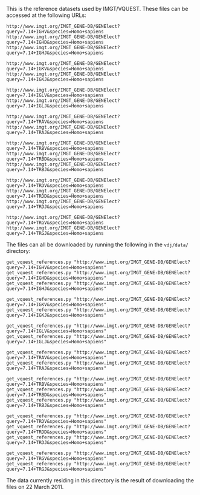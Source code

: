 This is the reference datasets used by IMGT/VQUEST.  These files can be accessed at the following URLs:

    http://www.imgt.org/IMGT_GENE-DB/GENElect?query=7.14+IGHV&species=Homo+sapiens
    http://www.imgt.org/IMGT_GENE-DB/GENElect?query=7.14+IGHD&species=Homo+sapiens
    http://www.imgt.org/IMGT_GENE-DB/GENElect?query=7.14+IGHJ&species=Homo+sapiens
    
    http://www.imgt.org/IMGT_GENE-DB/GENElect?query=7.14+IGKV&species=Homo+sapiens
    http://www.imgt.org/IMGT_GENE-DB/GENElect?query=7.14+IGKJ&species=Homo+sapiens
    
    http://www.imgt.org/IMGT_GENE-DB/GENElect?query=7.14+IGLV&species=Homo+sapiens
    http://www.imgt.org/IMGT_GENE-DB/GENElect?query=7.14+IGLJ&species=Homo+sapiens
    
    http://www.imgt.org/IMGT_GENE-DB/GENElect?query=7.14+TRAV&species=Homo+sapiens
    http://www.imgt.org/IMGT_GENE-DB/GENElect?query=7.14+TRAJ&species=Homo+sapiens
    
    http://www.imgt.org/IMGT_GENE-DB/GENElect?query=7.14+TRBV&species=Homo+sapiens
    http://www.imgt.org/IMGT_GENE-DB/GENElect?query=7.14+TRBD&species=Homo+sapiens
    http://www.imgt.org/IMGT_GENE-DB/GENElect?query=7.14+TRBJ&species=Homo+sapiens
    
    http://www.imgt.org/IMGT_GENE-DB/GENElect?query=7.14+TRDV&species=Homo+sapiens
    http://www.imgt.org/IMGT_GENE-DB/GENElect?query=7.14+TRDD&species=Homo+sapiens
    http://www.imgt.org/IMGT_GENE-DB/GENElect?query=7.14+TRDJ&species=Homo+sapiens
    
    http://www.imgt.org/IMGT_GENE-DB/GENElect?query=7.14+TRGV&species=Homo+sapiens
    http://www.imgt.org/IMGT_GENE-DB/GENElect?query=7.14+TRGJ&species=Homo+sapiens

The files can all be downloaded by running the following in the `vdj/data/`
directory:

    get_vquest_references.py "http://www.imgt.org/IMGT_GENE-DB/GENElect?query=7.14+IGHV&species=Homo+sapiens"
    get_vquest_references.py "http://www.imgt.org/IMGT_GENE-DB/GENElect?query=7.14+IGHD&species=Homo+sapiens"
    get_vquest_references.py "http://www.imgt.org/IMGT_GENE-DB/GENElect?query=7.14+IGHJ&species=Homo+sapiens"

    get_vquest_references.py "http://www.imgt.org/IMGT_GENE-DB/GENElect?query=7.14+IGKV&species=Homo+sapiens"
    get_vquest_references.py "http://www.imgt.org/IMGT_GENE-DB/GENElect?query=7.14+IGKJ&species=Homo+sapiens"

    get_vquest_references.py "http://www.imgt.org/IMGT_GENE-DB/GENElect?query=7.14+IGLV&species=Homo+sapiens"
    get_vquest_references.py "http://www.imgt.org/IMGT_GENE-DB/GENElect?query=7.14+IGLJ&species=Homo+sapiens"

    get_vquest_references.py "http://www.imgt.org/IMGT_GENE-DB/GENElect?query=7.14+TRAV&species=Homo+sapiens"
    get_vquest_references.py "http://www.imgt.org/IMGT_GENE-DB/GENElect?query=7.14+TRAJ&species=Homo+sapiens"

    get_vquest_references.py "http://www.imgt.org/IMGT_GENE-DB/GENElect?query=7.14+TRBV&species=Homo+sapiens"
    get_vquest_references.py "http://www.imgt.org/IMGT_GENE-DB/GENElect?query=7.14+TRBD&species=Homo+sapiens"
    get_vquest_references.py "http://www.imgt.org/IMGT_GENE-DB/GENElect?query=7.14+TRBJ&species=Homo+sapiens"

    get_vquest_references.py "http://www.imgt.org/IMGT_GENE-DB/GENElect?query=7.14+TRDV&species=Homo+sapiens"
    get_vquest_references.py "http://www.imgt.org/IMGT_GENE-DB/GENElect?query=7.14+TRDD&species=Homo+sapiens"
    get_vquest_references.py "http://www.imgt.org/IMGT_GENE-DB/GENElect?query=7.14+TRDJ&species=Homo+sapiens"

    get_vquest_references.py "http://www.imgt.org/IMGT_GENE-DB/GENElect?query=7.14+TRGV&species=Homo+sapiens"
    get_vquest_references.py "http://www.imgt.org/IMGT_GENE-DB/GENElect?query=7.14+TRGJ&species=Homo+sapiens"

The data currently residing in this directory is the result of downloading the
files on 22 March 2011.





